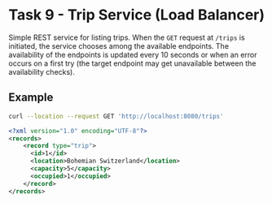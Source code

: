 # Task 9 - Trip Service (Load Balancer)

Simple REST service for listing trips. When the `GET` request at `/trips` is initiated, the service chooses among the available endpoints. The availability of the endpoints is updated every 10 seconds or when an error occurs on a first try (the target endpoint may get unavailable between the availability checks).

## Example
```sh
curl --location --request GET 'http://localhost:8080/trips'
```
```xml
<?xml version="1.0" encoding="UTF-8"?>
<records>
    <record type="trip">
      <id>1</id>
      <location>Bohemian Switzerland</location>
      <capacity>5</capacity>
      <occupied>1</occupied>
    </record>
</records>
```
